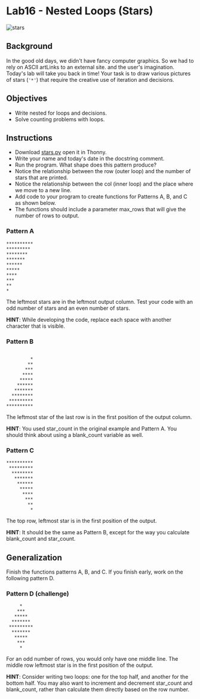 # Lab16 - Nested Loops (Stars)

![stars](http://the-chaos.com/alvin/cs149spring2022/labs/lab-15/Stars.jpg)

## Background

In the good old days, we didn't have fancy computer graphics. So we had to rely on ASCII artLinks to an external site. and the user's imagination. Today's lab will take you back in time! Your task is to draw various pictures of stars (`'*'`) that require the creative use of iteration and decisions.

## Objectives

- Write nested for loops and decisions.
- Solve counting problems with loops.

## Instructions

- Download [stars.py](https://w3.cs.jmu.edu/chaoaj/cs149/stars.py) open it in Thonny.
- Write your name and today's date in the docstring comment.
- Run the program. What shape does this pattern produce?
- Notice the relationship between the row (outer loop) and the number of stars that are printed.
- Notice the relationship between the col (inner loop) and the place where we move to a new line.
- Add code to your program to create functions for Patterns A, B, and C as shown below.
- The functions should include a parameter max_rows that will give the number of rows to output.

### Pattern A
```
**********
*********
********
*******
******
*****
****
***
**
*
```

The leftmost stars are in the leftmost output column. Test your code with an odd number of stars and an even number of stars.

**HINT**: While developing the code, replace each space with another character that is visible.

### Pattern B
```

         *
        **
       ***
      ****
     *****
    ******
   *******
  ********
 *********
**********
```

The leftmost star of the last row is in the first position of the output column.

**HINT**: You used star_count in the original example and Pattern A. You should think about using a blank_count variable as well.

### Pattern C
```
**********
 *********
  ********
   *******
    ******
     *****
      ****
       ***
        **
         *
```

The top row, leftmost star is in the first position of the output.

**HINT**: It should be the same as Pattern B, except for the way you calculate blank_count and star_count.


## Generalization

Finish the functions patterns A, B, and C.
If you finish early, work on the following pattern D.

### Pattern D (challenge)
```
     *
    ***
   *****
  *******
 *********
  *******
   *****
    ***
     *
```
For an odd number of rows, you would only have one middle line. The middle row leftmost star is in the first position of the output.

**HINT**: Consider writing two loops: one for the top half, and another for the bottom half. You may also want to increment and decrement star_count and blank_count, rather than calculate them directly based on the row number.
